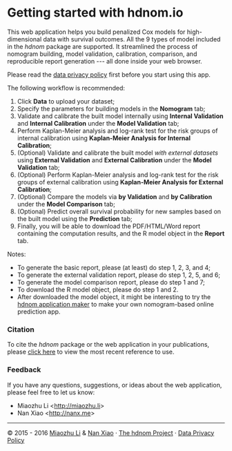 
# Getting started with hdnom.io

This web application helps you build penalized Cox models for high-dimensional data with survival outcomes. All the 9 types of model included in the _hdnom_ package are supported. It streamlined the process of nomogram building, model validation, calibration, comparison, and reproducible report generation --- all done inside your web browser.

Please read the <a href="https://github.com/road2stat/hdnom-doc/blob/master/privacy.md" target="_blank">data privacy policy</a> first before you start using this app.

The following workflow is recommended:

 1. Click **Data** to upload your dataset;
 2. Specify the parameters for building models in the **Nomogram** tab;
 3. Validate and calibrate the built model internally using **Internal Validation** and **Internal  Calibration** under the **Model Validation** tab;
 4. Perform Kaplan-Meier analysis and log-rank test for the risk groups of internal calibration using **Kaplan-Meier Analysis for Internal Calibration**;
 5. (Optional) Validate and calibrate the built model _with external datasets_ using **External Validation** and **External Calibration** under the **Model Validation** tab;
 6. (Optional) Perform Kaplan-Meier analysis and log-rank test for the risk groups of external calibration using **Kaplan-Meier Analysis for External Calibration**;
 7. (Optional) Compare the models via **by Validation** and **by Calibration** under the **Model Comparison** tab;
 8. (Optional) Predict overall survival probability for new samples based on the built model using the **Prediction** tab;
 9. Finally, you will be able to download the PDF/HTML/Word report containing the computation results, and the R model object in the **Report** tab.

Notes:

 * To generate the basic report, please (at least) do step 1, 2, 3, and 4;
 * To generate the external validation report, please do step 1, 2, 5, and 6;
 * To generate the model comparison report, please do step 1 and 7;
 * To download the R model object, please do step 1 and 2.
 * After downloaded the model object, it might be interesting to try the <a href="https://github.com/road2stat/hdnom-appmaker" target="_blank">hdnom application maker</a> to make your own nomogram-based online prediction app.

### Citation

To cite the _hdnom_ package or the web application in your publications,
please <a href="https://github.com/road2stat/hdnom-doc/blob/master/citation.md" target="_blank">click here</a> to view the most recent reference to use.

### Feedback

If you have any questions, suggestions, or ideas about the web application, please feel free to let us know:

 * Miaozhu Li <<http://miaozhu.li>>
 * Nan Xiao <<http://nanx.me>>

<hr>
<p class="text">
© 2015 - 2016 <a href="http://miaozhu.li" target="_blank">Miaozhu Li</a> & <a href="http://nanx.me" target="_blank">Nan Xiao</a> · <a href="http://hdnom.org" target="_blank">The hdnom Project</a> · <a href="https://github.com/road2stat/hdnom-doc/blob/master/privacy.md" target="_blank">Data Privacy Policy</a>
</p>
